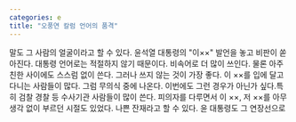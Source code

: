 ```yaml
---
categories: e
title: "오풍연 칼럼 언어의 품격"
---
```

말도 그 사람의 얼굴이라고 할 수 있다. 윤석열 대통령의 "이××" 발언을 놓고 비판이 쏟아진다. 대통령 언어로는 적절하지 않기 때문이다. 비속어로 더 많이 쓰인다. 물론 아주 친한 사이에도 스스럼 없이 쓴다. 그러나 쓰지 않는 것이 가장 좋다. 이 ××를 입에 달고 다니는 사람들이 많다. 그럼 무의식 중에 나온다. 이번에도 그런 경우가 아닌가 싶다.특히 검찰 경찰 등 수사기관 사람들이 많이 쓴다. 피의자를 다루면서 이 ××, 저 ××를 아무 생각 없이 부르던 시절도 있었다. 나쁜 잔재라고 할 수 있다. 윤 대통령도 그 연장선으로